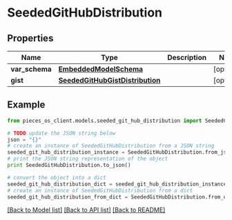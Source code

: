 # SeededGitHubDistribution


## Properties
Name | Type | Description | Notes
------------ | ------------- | ------------- | -------------
**var_schema** | [**EmbeddedModelSchema**](EmbeddedModelSchema.md) |  | [optional] 
**gist** | [**SeededGitHubGistDistribution**](SeededGitHubGistDistribution.md) |  | [optional] 

## Example

```python
from pieces_os_client.models.seeded_git_hub_distribution import SeededGitHubDistribution

# TODO update the JSON string below
json = "{}"
# create an instance of SeededGitHubDistribution from a JSON string
seeded_git_hub_distribution_instance = SeededGitHubDistribution.from_json(json)
# print the JSON string representation of the object
print SeededGitHubDistribution.to_json()

# convert the object into a dict
seeded_git_hub_distribution_dict = seeded_git_hub_distribution_instance.to_dict()
# create an instance of SeededGitHubDistribution from a dict
seeded_git_hub_distribution_from_dict = SeededGitHubDistribution.from_dict(seeded_git_hub_distribution_dict)
```
[[Back to Model list]](../README.md#documentation-for-models) [[Back to API list]](../README.md#documentation-for-api-endpoints) [[Back to README]](../README.md)


